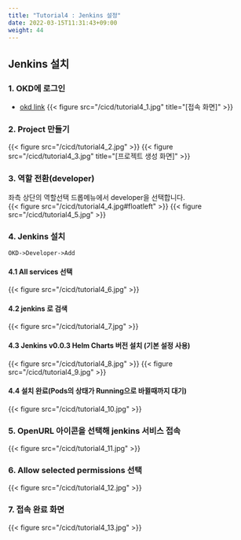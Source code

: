 ```yaml
---
title: "Tutorial4 : Jenkins 설정"
date: 2022-03-15T11:31:43+09:00
weight: 44
---
```


## Jenkins 설치


### 1. OKD에 로그인
- [okd link](https://console-openshift-console.apps.blackwhale.cloud.hancom.com/)
{{< figure src="/cicd/tutorial4_1.jpg" title="[접속 화면]" >}}

### 2. Project 만들기  
{{< figure src="/cicd/tutorial4_2.jpg" >}}
{{< figure src="/cicd/tutorial4_3.jpg" title="[프로젝트 생성 화면]" >}}

### 3. 역할 전환(developer)
좌측 상단의 역할선택 드롭메뉴에서 developer을 선택합니다.  
{{< figure src="/cicd/tutorial4_4.jpg#floatleft" >}}
{{< figure src="/cicd/tutorial4_5.jpg" >}}

### 4. Jenkins 설치
```
OKD->Developer->Add
```

#### 4.1 All services 선택  
{{< figure src="/cicd/tutorial4_6.jpg" >}}

#### 4.2 jenkins 로 검색    
{{< figure src="/cicd/tutorial4_7.jpg" >}}

#### 4.3 Jenkins v0.0.3 Helm Charts 버전 설치 (기본 설정 사용)
{{< figure src="/cicd/tutorial4_8.jpg" >}}
{{< figure src="/cicd/tutorial4_9.jpg" >}}

#### 4.4 설치 완료(Pods의 상태가 Running으로 바뀔때까지 대기)
{{< figure src="/cicd/tutorial4_10.jpg" >}}

### 5. OpenURL 아이콘을 선택해 jenkins 서비스 접속
{{< figure src="/cicd/tutorial4_11.jpg" >}}

### 6. Allow selected permissions 선택
{{< figure src="/cicd/tutorial4_12.jpg" >}}

### 7. 접속 완료 화면
{{< figure src="/cicd/tutorial4_13.jpg" >}}